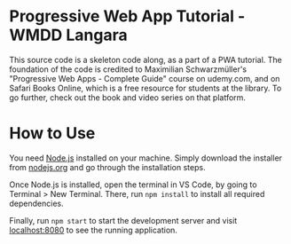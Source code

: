 # Progressive Web App Tutorial - WMDD Langara
This source code is a skeleton code along, as a part of a PWA tutorial. The foundation of the code is credited to Maximilian Schwarzmüller's "Progressive Web Apps - Complete Guide" course on udemy.com, and on Safari Books Online, which is a free resource for students at the library. To go further, check out the book and video series on that platform.

# How to Use
You need [Node.js](https://nodejs.org) installed on your machine. Simply download the installer from [nodejs.org](https://nodejs.org) and go through the installation steps.

Once Node.js is installed, open the terminal in VS Code, by going to Terminal > New Terminal. There, run `npm install` to install all required dependencies.

Finally, run `npm start` to start the development server and visit [localhost:8080](http://localhost:8080) to see the running application.
